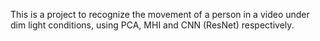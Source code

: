 This is a project to recognize the movement of a person in a video under dim light conditions, using PCA, MHI and CNN (ResNet) respectively.
